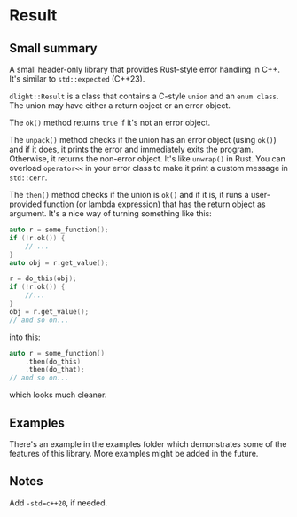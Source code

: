 # Result

## Small summary

A small header-only library that provides Rust-style error handling in C++. It's
similar to `std::expected` (C++23).

`dlight::Result` is a class that contains a C-style `union` and an `enum class`.
The union may have either a return object or an error object. 

The `ok()` method returns `true` if it's not an error object. 

The `unpack()` method checks if the union has an error object (using `ok()`) and
if it does, it prints the error and immediately exits the program. Otherwise, it
returns the non-error object. It's like `unwrap()` in Rust. You can overload 
`operator<<` in your error class to make it print a custom message in 
`std::cerr`.

The `then()` method checks if the union is `ok()` and if it is, it runs a 
user-provided function (or lambda expression) that has the return object as 
argument. It's a nice way of turning something like this:
```c++
auto r = some_function();
if (!r.ok()) {
    // ...
}
auto obj = r.get_value();

r = do_this(obj);
if (!r.ok()) {
    //...
}
obj = r.get_value();
// and so on...
```
into this:
```c++
auto r = some_function()
    .then(do_this)
    .then(do_that);
// and so on... 
```
which looks much cleaner.

## Examples

There's an example in the examples folder which demonstrates some of the 
features of this library. More examples might be added in the future.

## Notes

Add `-std=c++20`, if needed.
